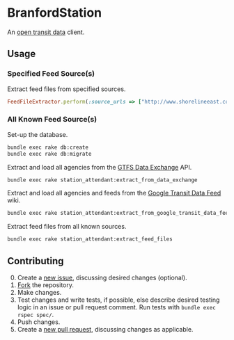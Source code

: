 # BranfordStation

An [open transit data](https://developers.google.com/transit/gtfs/) client.

## Usage

### Specified Feed Source(s)

Extract feed files from specified sources.

```` rb
FeedFileExtractor.perform(:source_urls => ["http://www.shorelineeast.com/google_transit.zip", "http://web.mta.info/developers/data/mnr/google_transit.zip"])
````

### All Known Feed Source(s)

Set-up the database.

``` sh
bundle exec rake db:create
bundle exec rake db:migrate
```

Extract and load all agencies from the [GTFS Data Exchange](http://www.gtfs-data-exchange.com/) API.

``` sh
bundle exec rake station_attendant:extract_from_data_exchange
```

Extract and load all agencies and feeds from the [Google Transit Data Feed](https://code.google.com/p/googletransitdatafeed/wiki/PublicFeeds) wiki.

``` sh
bundle exec rake station_attendant:extract_from_google_transit_data_feed
```

Extract feed files from all known sources.

``` sh
bundle exec rake station_attendant:extract_feed_files
```


## Contributing

0. Create a [new issue](https://github.com/s2t2/branford_station/issues/new), discussing desired changes (optional).
1. [Fork](https://github.com/s2t2/branford_station/fork) the repository.
2. Make changes.
3. Test changes and write tests, if possible, else describe desired testing logic in an issue or pull request comment. Run tests with `bundle exec rspec spec/`.
4. Push changes.
5. Create a [new pull request](https://github.com/s2t2/branford_station/compare/), discussing changes as applicable.
